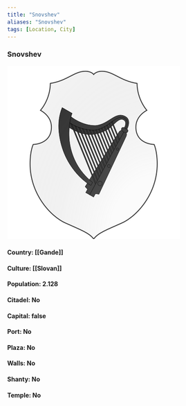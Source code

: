 ```yaml
---
title: "Snovshev"
aliases: "Snovshev"
tags: [Location, City]
---
```

### Snovshev
![](attachment/a1e220d6cab832db30e1d77d0af05431.svg)

#### Country: [[Gande]]

#### Culture: [[Slovan]]

#### Population: 2.128

#### Citadel: No

#### Capital: false

#### Port: No

#### Plaza: No

#### Walls: No

#### Shanty: No

#### Temple: No

